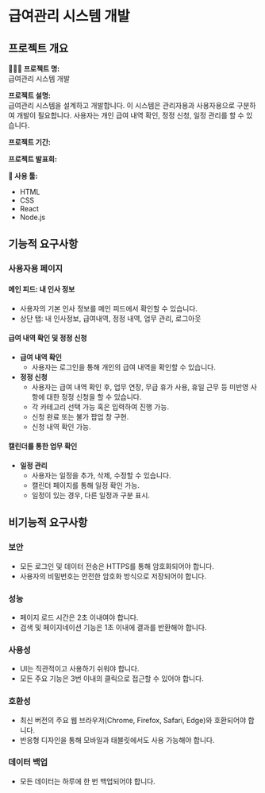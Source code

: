 # 급여관리 시스템 개발

## 프로젝트 개요

**🧑🏻‍💻 프로젝트 명:**  
급여관리 시스템 개발

**프로젝트 설명:**  
급여관리 시스템을 설계하고 개발합니다. 이 시스템은 관리자용과 사용자용으로 구분하여 개발이 필요합니다. 사용자는 개인 급여 내역 확인, 정정 신청, 일정 관리를 할 수 있습니다.

**프로젝트 기간:**  

**프로젝트 발표회:**  

**🚀 사용 툴:**  

- HTML
- CSS
- React
- Node.js

## 기능적 요구사항

### 사용자용 페이지

#### 메인 피드: 내 인사 정보

- 사용자의 기본 인사 정보를 메인 피드에서 확인할 수 있습니다.
- 상단 탭: 내 인사정보, 급여내역, 정정 내역, 업무 관리, 로그아웃

#### 급여 내역 확인 및 정정 신청

- **급여 내역 확인**
  - 사용자는 로그인을 통해 개인의 급여 내역을 확인할 수 있습니다.
- **정정 신청**
  - 사용자는 급여 내역 확인 후, 업무 연장, 무급 휴가 사용, 휴일 근무 등 미반영 사항에 대한 정정 신청을 할 수 있습니다.
  - 각 카테고리 선택 가능 혹은 입력하여 진행 가능.
  - 신청 완료 또는 불가 팝업 창 구현.
  - 신청 내역 확인 가능.

#### 캘린더를 통한 업무 확인

- **일정 관리**
  - 사용자는 일정을 추가, 삭제, 수정할 수 있습니다.
  - 캘린더 페이지를 통해 일정 확인 가능.
  - 일정이 있는 경우, 다른 일정과 구분 표시.

## 비기능적 요구사항

### 보안

- 모든 로그인 및 데이터 전송은 HTTPS를 통해 암호화되어야 합니다.
- 사용자의 비밀번호는 안전한 암호화 방식으로 저장되어야 합니다.

### 성능

- 페이지 로드 시간은 2초 이내여야 합니다.
- 검색 및 페이지네이션 기능은 1초 이내에 결과를 반환해야 합니다.

### 사용성

- UI는 직관적이고 사용하기 쉬워야 합니다.
- 모든 주요 기능은 3번 이내의 클릭으로 접근할 수 있어야 합니다.

### 호환성

- 최신 버전의 주요 웹 브라우저(Chrome, Firefox, Safari, Edge)와 호환되어야 합니다.
- 반응형 디자인을 통해 모바일과 태블릿에서도 사용 가능해야 합니다.

### 데이터 백업

- 모든 데이터는 하루에 한 번 백업되어야 합니다.
